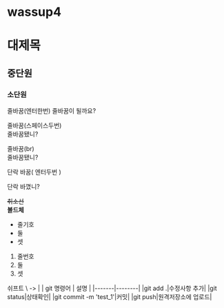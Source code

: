 # wassup4


# 대제목

## 중단원

### 소단원

줄바꿈(엔터한번)
줄바꿈이 될까요?

줄바꿈(스페이스두번)  
줄바꿈됐니?

줄바꿈(br) <br>
줄바꿈됐니?

단락 바꿈( 엔터두번 )

단락 바꼈니?


~~취소선~~  
**볼드체**  
- 줄기호
- 둘
- 셋  

1. 줄번호
2. 둘
3. 셋

쉬프트 \ -> |
| git 명령어 | 설명 |
|-------|--------|
|git add .|수정사항 추가|
|git status|상태확인|
|git commit -m 'test_1'|커밋|
|git push|원격저장소에 업로드|